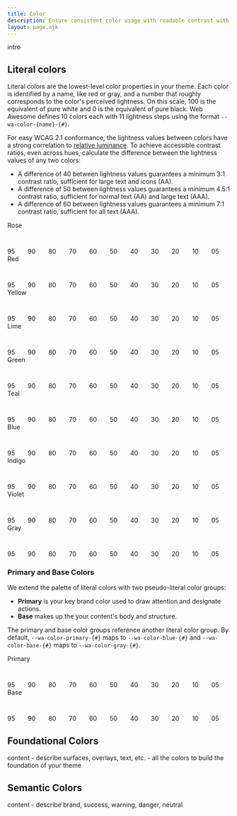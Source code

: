 ```yaml
---
title: Color
description: Ensure consistent color usage with readable contrast with color properties.
layout: page.njk
---
```


<style>
  .color-name {
    font-weight: var(--wa-font-weight-medium);
    margin-block-end: var(--wa-space-2xs);
  }
  .color-group {
    display: flex;
    align-items: start;
    gap: 0.25em;
    margin-block-end: var(--wa-space-xl);
  }
  .color-preview {
    flex: 1 1 auto;
    font-size: var(--wa-font-size-xs);
  }
  .color-swatch {
    border-radius: var(--wa-corners-s);
    height: 3em;
  }
</style>

intro

## Literal colors

Literal colors are the lowest-level color properties in your theme. Each color is identified by a name, like red or gray, and a number that roughly corresponds to the color's perceived lightness. On this scale, 100 is the equivalent of pure white and 0 is the equivalent of pure black. Web Awesome defines 10 colors each with 11 lightness steps using the format `--wa-color-{name}-{#}`.

For easy WCAG 2.1 conformance, the lightness values between colors have a strong correlation to [relative luminance](https://www.w3.org/WAI/GL/wiki/Relative_luminance). To achieve accessible contrast ratios, even across hues, calculate the difference between the lightness values of any two colors:

- A difference of 40 between lightness values guarantees a minimum 3:1 contrast ratio, sufficient for large text and icons (AA).
- A difference of 50 between lightness values guarantees a minimum 4.5:1 contrast ratio, sufficient for normal text (AA) and large text (AAA).
- A difference of 60 between lightness values guarantees a minimum 7:1 contrast ratio, sufficient for all text (AAA).

<div class="color-name">Rose</div>
<div class="color-group">
  <div class="color-preview">
    <div class="color-swatch" style="background-color: var(--wa-color-rose-95)"></div>
    95
  </div>
  <div class="color-preview">
    <div class="color-swatch" style="background-color: var(--wa-color-rose-90)"></div>
    90
  </div>
  <div class="color-preview">
    <div class="color-swatch" style="background-color: var(--wa-color-rose-80)"></div>
    80
  </div>
  <div class="color-preview">
    <div class="color-swatch" style="background-color: var(--wa-color-rose-70)"></div>
    70
  </div>
  <div class="color-preview">
    <div class="color-swatch" style="background-color: var(--wa-color-rose-60)"></div>
    60
  </div>
  <div class="color-preview">
    <div class="color-swatch" style="background-color: var(--wa-color-rose-50)"></div>
    50
  </div>
  <div class="color-preview">
    <div class="color-swatch" style="background-color: var(--wa-color-rose-40)"></div>
    40
  </div>
  <div class="color-preview">
    <div class="color-swatch" style="background-color: var(--wa-color-rose-30)"></div>
    30
  </div>
  <div class="color-preview">
    <div class="color-swatch" style="background-color: var(--wa-color-rose-20)"></div>
    20
  </div>
  <div class="color-preview">
    <div class="color-swatch" style="background-color: var(--wa-color-rose-10)"></div>
    10
  </div>
  <div class="color-preview">
    <div class="color-swatch" style="background-color: var(--wa-color-rose-05)"></div>
    05
  </div>
</div>

<div class="color-name">Red</div>
<div class="color-group">
  <div class="color-preview">
    <div class="color-swatch" style="background-color: var(--wa-color-red-95)"></div>
    95
  </div>
  <div class="color-preview">
    <div class="color-swatch" style="background-color: var(--wa-color-red-90)"></div>
    90
  </div>
  <div class="color-preview">
    <div class="color-swatch" style="background-color: var(--wa-color-red-80)"></div>
    80
  </div>
  <div class="color-preview">
    <div class="color-swatch" style="background-color: var(--wa-color-red-70)"></div>
    70
  </div>
  <div class="color-preview">
    <div class="color-swatch" style="background-color: var(--wa-color-red-60)"></div>
    60
  </div>
  <div class="color-preview">
    <div class="color-swatch" style="background-color: var(--wa-color-red-50)"></div>
    50
  </div>
  <div class="color-preview">
    <div class="color-swatch" style="background-color: var(--wa-color-red-40)"></div>
    40
  </div>
  <div class="color-preview">
    <div class="color-swatch" style="background-color: var(--wa-color-red-30)"></div>
    30
  </div>
  <div class="color-preview">
    <div class="color-swatch" style="background-color: var(--wa-color-red-20)"></div>
    20
  </div>
  <div class="color-preview">
    <div class="color-swatch" style="background-color: var(--wa-color-red-10)"></div>
    10
  </div>
  <div class="color-preview">
    <div class="color-swatch" style="background-color: var(--wa-color-red-05)"></div>
    05
  </div>
</div>

<div class="color-name">Yellow</div>
<div class="color-group">
  <div class="color-preview">
    <div class="color-swatch" style="background-color: var(--wa-color-yellow-95)"></div>
    95
  </div>
  <div class="color-preview">
    <div class="color-swatch" style="background-color: var(--wa-color-yellow-90)"></div>
    90
  </div>
  <div class="color-preview">
    <div class="color-swatch" style="background-color: var(--wa-color-yellow-80)"></div>
    80
  </div>
  <div class="color-preview">
    <div class="color-swatch" style="background-color: var(--wa-color-yellow-70)"></div>
    70
  </div>
  <div class="color-preview">
    <div class="color-swatch" style="background-color: var(--wa-color-yellow-60)"></div>
    60
  </div>
  <div class="color-preview">
    <div class="color-swatch" style="background-color: var(--wa-color-yellow-50)"></div>
    50
  </div>
  <div class="color-preview">
    <div class="color-swatch" style="background-color: var(--wa-color-yellow-40)"></div>
    40
  </div>
  <div class="color-preview">
    <div class="color-swatch" style="background-color: var(--wa-color-yellow-30)"></div>
    30
  </div>
  <div class="color-preview">
    <div class="color-swatch" style="background-color: var(--wa-color-yellow-20)"></div>
    20
  </div>
  <div class="color-preview">
    <div class="color-swatch" style="background-color: var(--wa-color-yellow-10)"></div>
    10
  </div>
  <div class="color-preview">
    <div class="color-swatch" style="background-color: var(--wa-color-yellow-05)"></div>
    05
  </div>
</div>

<div class="color-name">Lime</div>
<div class="color-group">
  <div class="color-preview">
    <div class="color-swatch" style="background-color: var(--wa-color-lime-95)"></div>
    95
  </div>
  <div class="color-preview">
    <div class="color-swatch" style="background-color: var(--wa-color-lime-90)"></div>
    90
  </div>
  <div class="color-preview">
    <div class="color-swatch" style="background-color: var(--wa-color-lime-80)"></div>
    80
  </div>
  <div class="color-preview">
    <div class="color-swatch" style="background-color: var(--wa-color-lime-70)"></div>
    70
  </div>
  <div class="color-preview">
    <div class="color-swatch" style="background-color: var(--wa-color-lime-60)"></div>
    60
  </div>
  <div class="color-preview">
    <div class="color-swatch" style="background-color: var(--wa-color-lime-50)"></div>
    50
  </div>
  <div class="color-preview">
    <div class="color-swatch" style="background-color: var(--wa-color-lime-40)"></div>
    40
  </div>
  <div class="color-preview">
    <div class="color-swatch" style="background-color: var(--wa-color-lime-30)"></div>
    30
  </div>
  <div class="color-preview">
    <div class="color-swatch" style="background-color: var(--wa-color-lime-20)"></div>
    20
  </div>
  <div class="color-preview">
    <div class="color-swatch" style="background-color: var(--wa-color-lime-10)"></div>
    10
  </div>
  <div class="color-preview">
    <div class="color-swatch" style="background-color: var(--wa-color-lime-05)"></div>
    05
  </div>
</div>

<div class="color-name">Green</div>
<div class="color-group">
  <div class="color-preview">
    <div class="color-swatch" style="background-color: var(--wa-color-green-95)"></div>
    95
  </div>
  <div class="color-preview">
    <div class="color-swatch" style="background-color: var(--wa-color-green-90)"></div>
    90
  </div>
  <div class="color-preview">
    <div class="color-swatch" style="background-color: var(--wa-color-green-80)"></div>
    80
  </div>
  <div class="color-preview">
    <div class="color-swatch" style="background-color: var(--wa-color-green-70)"></div>
    70
  </div>
  <div class="color-preview">
    <div class="color-swatch" style="background-color: var(--wa-color-green-60)"></div>
    60
  </div>
  <div class="color-preview">
    <div class="color-swatch" style="background-color: var(--wa-color-green-50)"></div>
    50
  </div>
  <div class="color-preview">
    <div class="color-swatch" style="background-color: var(--wa-color-green-40)"></div>
    40
  </div>
  <div class="color-preview">
    <div class="color-swatch" style="background-color: var(--wa-color-green-30)"></div>
    30
  </div>
  <div class="color-preview">
    <div class="color-swatch" style="background-color: var(--wa-color-green-20)"></div>
    20
  </div>
  <div class="color-preview">
    <div class="color-swatch" style="background-color: var(--wa-color-green-10)"></div>
    10
  </div>
  <div class="color-preview">
    <div class="color-swatch" style="background-color: var(--wa-color-green-05)"></div>
    05
  </div>
</div>

<div class="color-name">Teal</div>
<div class="color-group">
  <div class="color-preview">
    <div class="color-swatch" style="background-color: var(--wa-color-teal-95)"></div>
    95
  </div>
  <div class="color-preview">
    <div class="color-swatch" style="background-color: var(--wa-color-teal-90)"></div>
    90
  </div>
  <div class="color-preview">
    <div class="color-swatch" style="background-color: var(--wa-color-teal-80)"></div>
    80
  </div>
  <div class="color-preview">
    <div class="color-swatch" style="background-color: var(--wa-color-teal-70)"></div>
    70
  </div>
  <div class="color-preview">
    <div class="color-swatch" style="background-color: var(--wa-color-teal-60)"></div>
    60
  </div>
  <div class="color-preview">
    <div class="color-swatch" style="background-color: var(--wa-color-teal-50)"></div>
    50
  </div>
  <div class="color-preview">
    <div class="color-swatch" style="background-color: var(--wa-color-teal-40)"></div>
    40
  </div>
  <div class="color-preview">
    <div class="color-swatch" style="background-color: var(--wa-color-teal-30)"></div>
    30
  </div>
  <div class="color-preview">
    <div class="color-swatch" style="background-color: var(--wa-color-teal-20)"></div>
    20
  </div>
  <div class="color-preview">
    <div class="color-swatch" style="background-color: var(--wa-color-teal-10)"></div>
    10
  </div>
  <div class="color-preview">
    <div class="color-swatch" style="background-color: var(--wa-color-teal-05)"></div>
    05
  </div>
</div>

<div class="color-name">Blue</div>
<div class="color-group">
  <div class="color-preview">
    <div class="color-swatch" style="background-color: var(--wa-color-blue-95)"></div>
    95
  </div>
  <div class="color-preview">
    <div class="color-swatch" style="background-color: var(--wa-color-blue-90)"></div>
    90
  </div>
  <div class="color-preview">
    <div class="color-swatch" style="background-color: var(--wa-color-blue-80)"></div>
    80
  </div>
  <div class="color-preview">
    <div class="color-swatch" style="background-color: var(--wa-color-blue-70)"></div>
    70
  </div>
  <div class="color-preview">
    <div class="color-swatch" style="background-color: var(--wa-color-blue-60)"></div>
    60
  </div>
  <div class="color-preview">
    <div class="color-swatch" style="background-color: var(--wa-color-blue-50)"></div>
    50
  </div>
  <div class="color-preview">
    <div class="color-swatch" style="background-color: var(--wa-color-blue-40)"></div>
    40
  </div>
  <div class="color-preview">
    <div class="color-swatch" style="background-color: var(--wa-color-blue-30)"></div>
    30
  </div>
  <div class="color-preview">
    <div class="color-swatch" style="background-color: var(--wa-color-blue-20)"></div>
    20
  </div>
  <div class="color-preview">
    <div class="color-swatch" style="background-color: var(--wa-color-blue-10)"></div>
    10
  </div>
  <div class="color-preview">
    <div class="color-swatch" style="background-color: var(--wa-color-blue-05)"></div>
    05
  </div>
</div>

<div class="color-name">Indigo</div>
<div class="color-group">
  <div class="color-preview">
    <div class="color-swatch" style="background-color: var(--wa-color-indigo-95)"></div>
    95
  </div>
  <div class="color-preview">
    <div class="color-swatch" style="background-color: var(--wa-color-indigo-90)"></div>
    90
  </div>
  <div class="color-preview">
    <div class="color-swatch" style="background-color: var(--wa-color-indigo-80)"></div>
    80
  </div>
  <div class="color-preview">
    <div class="color-swatch" style="background-color: var(--wa-color-indigo-70)"></div>
    70
  </div>
  <div class="color-preview">
    <div class="color-swatch" style="background-color: var(--wa-color-indigo-60)"></div>
    60
  </div>
  <div class="color-preview">
    <div class="color-swatch" style="background-color: var(--wa-color-indigo-50)"></div>
    50
  </div>
  <div class="color-preview">
    <div class="color-swatch" style="background-color: var(--wa-color-indigo-40)"></div>
    40
  </div>
  <div class="color-preview">
    <div class="color-swatch" style="background-color: var(--wa-color-indigo-30)"></div>
    30
  </div>
  <div class="color-preview">
    <div class="color-swatch" style="background-color: var(--wa-color-indigo-20)"></div>
    20
  </div>
  <div class="color-preview">
    <div class="color-swatch" style="background-color: var(--wa-color-indigo-10)"></div>
    10
  </div>
  <div class="color-preview">
    <div class="color-swatch" style="background-color: var(--wa-color-indigo-05)"></div>
    05
  </div>
</div>

<div class="color-name">Violet</div>
<div class="color-group">
  <div class="color-preview">
    <div class="color-swatch" style="background-color: var(--wa-color-violet-95)"></div>
    95
  </div>
  <div class="color-preview">
    <div class="color-swatch" style="background-color: var(--wa-color-violet-90)"></div>
    90
  </div>
  <div class="color-preview">
    <div class="color-swatch" style="background-color: var(--wa-color-violet-80)"></div>
    80
  </div>
  <div class="color-preview">
    <div class="color-swatch" style="background-color: var(--wa-color-violet-70)"></div>
    70
  </div>
  <div class="color-preview">
    <div class="color-swatch" style="background-color: var(--wa-color-violet-60)"></div>
    60
  </div>
  <div class="color-preview">
    <div class="color-swatch" style="background-color: var(--wa-color-violet-50)"></div>
    50
  </div>
  <div class="color-preview">
    <div class="color-swatch" style="background-color: var(--wa-color-violet-40)"></div>
    40
  </div>
  <div class="color-preview">
    <div class="color-swatch" style="background-color: var(--wa-color-violet-30)"></div>
    30
  </div>
  <div class="color-preview">
    <div class="color-swatch" style="background-color: var(--wa-color-violet-20)"></div>
    20
  </div>
  <div class="color-preview">
    <div class="color-swatch" style="background-color: var(--wa-color-violet-10)"></div>
    10
  </div>
  <div class="color-preview">
    <div class="color-swatch" style="background-color: var(--wa-color-violet-05)"></div>
    05
  </div>
</div>

<div class="color-name">Gray</div>
<div class="color-group">
  <div class="color-preview">
    <div class="color-swatch" style="background-color: var(--wa-color-gray-95)"></div>
    95
  </div>
  <div class="color-preview">
    <div class="color-swatch" style="background-color: var(--wa-color-gray-90)"></div>
    90
  </div>
  <div class="color-preview">
    <div class="color-swatch" style="background-color: var(--wa-color-gray-80)"></div>
    80
  </div>
  <div class="color-preview">
    <div class="color-swatch" style="background-color: var(--wa-color-gray-70)"></div>
    70
  </div>
  <div class="color-preview">
    <div class="color-swatch" style="background-color: var(--wa-color-gray-60)"></div>
    60
  </div>
  <div class="color-preview">
    <div class="color-swatch" style="background-color: var(--wa-color-gray-50)"></div>
    50
  </div>
  <div class="color-preview">
    <div class="color-swatch" style="background-color: var(--wa-color-gray-40)"></div>
    40
  </div>
  <div class="color-preview">
    <div class="color-swatch" style="background-color: var(--wa-color-gray-30)"></div>
    30
  </div>
  <div class="color-preview">
    <div class="color-swatch" style="background-color: var(--wa-color-gray-20)"></div>
    20
  </div>
  <div class="color-preview">
    <div class="color-swatch" style="background-color: var(--wa-color-gray-10)"></div>
    10
  </div>
  <div class="color-preview">
    <div class="color-swatch" style="background-color: var(--wa-color-gray-05)"></div>
    05
  </div>
</div>

### Primary and Base Colors

We extend the palette of literal colors with two pseudo-literal color groups:

- **Primary** is your key brand color used to draw attention and designate actions.
- **Base** makes up the your content's body and structure.

The primary and base color groups reference another literal color group. By default, `--wa-color-primary-{#}` maps to `--wa-color-blue-{#}` and `--wa-color-base-{#}` maps to `--wa-color-gray-{#}`.

<div class="color-name">Primary</div>
<div class="color-group">
  <div class="color-preview">
    <div class="color-swatch" style="background-color: var(--wa-color-primary-95)"></div>
    95
  </div>
  <div class="color-preview">
    <div class="color-swatch" style="background-color: var(--wa-color-primary-90)"></div>
    90
  </div>
  <div class="color-preview">
    <div class="color-swatch" style="background-color: var(--wa-color-primary-80)"></div>
    80
  </div>
  <div class="color-preview">
    <div class="color-swatch" style="background-color: var(--wa-color-primary-70)"></div>
    70
  </div>
  <div class="color-preview">
    <div class="color-swatch" style="background-color: var(--wa-color-primary-60)"></div>
    60
  </div>
  <div class="color-preview">
    <div class="color-swatch" style="background-color: var(--wa-color-primary-50)"></div>
    50
  </div>
  <div class="color-preview">
    <div class="color-swatch" style="background-color: var(--wa-color-primary-40)"></div>
    40
  </div>
  <div class="color-preview">
    <div class="color-swatch" style="background-color: var(--wa-color-primary-30)"></div>
    30
  </div>
  <div class="color-preview">
    <div class="color-swatch" style="background-color: var(--wa-color-primary-20)"></div>
    20
  </div>
  <div class="color-preview">
    <div class="color-swatch" style="background-color: var(--wa-color-primary-10)"></div>
    10
  </div>
  <div class="color-preview">
    <div class="color-swatch" style="background-color: var(--wa-color-primary-05)"></div>
    05
  </div>
</div>

<div class="color-name">Base</div>
<div class="color-group">
  <div class="color-preview">
    <div class="color-swatch" style="background-color: var(--wa-color-base-95)"></div>
    95
  </div>
  <div class="color-preview">
    <div class="color-swatch" style="background-color: var(--wa-color-base-90)"></div>
    90
  </div>
  <div class="color-preview">
    <div class="color-swatch" style="background-color: var(--wa-color-base-80)"></div>
    80
  </div>
  <div class="color-preview">
    <div class="color-swatch" style="background-color: var(--wa-color-base-70)"></div>
    70
  </div>
  <div class="color-preview">
    <div class="color-swatch" style="background-color: var(--wa-color-base-60)"></div>
    60
  </div>
  <div class="color-preview">
    <div class="color-swatch" style="background-color: var(--wa-color-base-50)"></div>
    50
  </div>
  <div class="color-preview">
    <div class="color-swatch" style="background-color: var(--wa-color-base-40)"></div>
    40
  </div>
  <div class="color-preview">
    <div class="color-swatch" style="background-color: var(--wa-color-base-30)"></div>
    30
  </div>
  <div class="color-preview">
    <div class="color-swatch" style="background-color: var(--wa-color-base-20)"></div>
    20
  </div>
  <div class="color-preview">
    <div class="color-swatch" style="background-color: var(--wa-color-base-10)"></div>
    10
  </div>
  <div class="color-preview">
    <div class="color-swatch" style="background-color: var(--wa-color-base-05)"></div>
    05
  </div>
</div>

## Foundational Colors

content - describe surfaces, overlays, text, etc. - all the colors to build the foundation of your theme

## Semantic Colors

content - describe brand, success, warning, danger, neutral